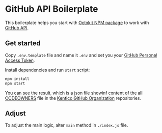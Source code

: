 # GitHub API Boilerplate

This boilerplate helps you start with [Octokit NPM package](https://github.com/octokit/core.js) to work with [GitHub API](https://docs.github.com/en).

## Get started

Copy `.env.template` file and name it `.env` and set you your [GitHub Personal Access Token](https://docs.github.com/en/github/authenticating-to-github/creating-a-personal-access-token).

Install dependencies and run `start` script:

```sh
npm install
npm start
```

You can see the result, which is a json file showinf content of the all [CODEOWNERS](https://help.github.com/articles/about-code-owners/) file in the [Kentico GitHub Organization](https://github.com/Kentico) repositories.

## Adjust

To adjust the main logic, alter `main` method in `./index.js` file.